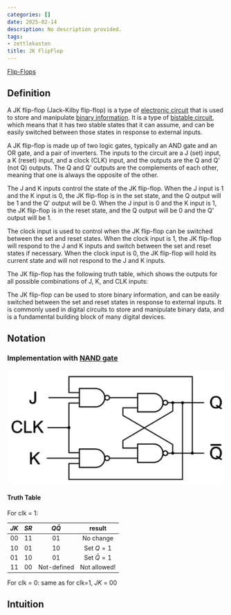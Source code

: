 ```yaml
---
categories: []
date: 2025-02-14
description: No description provided.
tags:
- zettlekasten
title: JK FlipFlop
---
```


[Flip-Flops](Flip-Flops)

## Definition

A JK flip-flop (Jack-Kilby flip-flop) is a type of [electronic circuit](electronic%20circuit) that is used to store and manipulate [binary information](binary%20information). It is a type of [bistable circuit](bistable%20circuit), which means that it has two stable states that it can assume, and can be easily switched between those states in response to external inputs.

A JK flip-flop is made up of two logic gates, typically an AND gate and an OR gate, and a pair of inverters. The inputs to the circuit are a J (set) input, a K (reset) input, and a clock (CLK) input, and the outputs are the Q and Q' (not Q) outputs. The Q and Q' outputs are the complements of each other, meaning that one is always the opposite of the other.

The J and K inputs control the state of the JK flip-flop. When the J input is 1 and the K input is 0, the JK flip-flop is in the set state, and the Q output will be 1 and the Q' output will be 0. When the J input is 0 and the K input is 1, the JK flip-flop is in the reset state, and the Q output will be 0 and the Q' output will be 1.

The clock input is used to control when the JK flip-flop can be switched between the set and reset states. When the clock input is 1, the JK flip-flop will respond to the J and K inputs and switch between the set and reset states if necessary. When the clock input is 0, the JK flip-flop will hold its current state and will not respond to the J and K inputs.

The JK flip-flop has the following truth table, which shows the outputs for all possible combinations of J, K, and CLK inputs:

The JK flip-flop can be used to store binary information, and can be easily switched between the set and reset states in response to external inputs. It is commonly used in digital circuits to store and manipulate binary data, and is a fundamental building block of many digital devices.

## Notation

### Implementation with [NAND gate](NAND%20gate.md)

![300](attachments/Pasted%20image%2020221116205154.png)

#### Truth Table

For clk = 1:

|$J K$|$S R$|$Q \bar{Q}$|result|
|:-:|:-:|:-:|:-:|
|00|11|01|No change|
|10|01|10|Set $Q=1$|
|01|10|01|Set $\bar{Q}=1$|
|11|00|Not-defined|Not allowed!|

For clk = 0: same as for clk=1, $JK$ = $00$

## Intuition